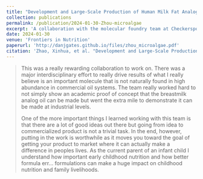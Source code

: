 ```yaml
---
title: "Development and Large-Scale Production of Human Milk Fat Analogue by Fermentation of Microalgae"
collection: publications
permalink: /publication/2024-01-30-Zhou-microalgae
excerpt: 'A collaboration with the molecular foundry team at Checkerspot Inc.'
date: 2024-01-30
venue: 'Frontiers in Nutrition'
paperurl: 'http://danjgates.github.io/files/zhou_microalgae.pdf'
citation: 'Zhao, Xinhua, et al. "Development and Large-Scale Production of Human Milk Fat Analogue by Fermentation of Microalgae." <i>Frontiers in Nutrition</i> 11: 1341527.'
---
```


>This was a really rewarding collaboration to work on.
There was a major interdisciplinary effort to really drive results of what I really believe is an important molecule that is not naturally found in high abundance in commercial oil systems.
The team really worked hard to not simply show an academic proof of concept that the breastmilk analog oil can be made but went the extra mile to demonstrate it can be made at industrial levels.
>
>One of the more important things I learned working with this team is that there are a lot of good ideas out there but going from idea to commercialized product is not a trivial task.
In the end, however, putting in the work is worthwhile as it moves you toward the goal of getting your product to market where it can actually make a difference in peoples lives.
As the current parent of an infant child I understand how important early childhood nutrition and how better formula err... formulations can make a huge impact on childhood nutrition and family livelihoods.


